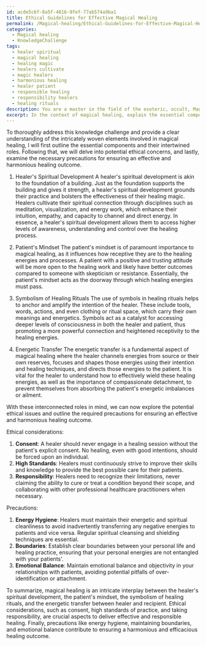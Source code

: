 ```yaml
---
id: acde5c6f-8a5f-4816-9fef-77ab574a9ba1
title: Ethical Guidelines for Effective Magical Healing
permalink: /Magical-healing/Ethical-Guidelines-for-Effective-Magical-Healing/
categories:
  - Magical healing
  - KnowledgeChallenge
tags:
  - healer spiritual
  - magical healing
  - healing magic
  - healers cultivate
  - magic healers
  - harmonious healing
  - healer patient
  - responsible healing
  - responsibility healers
  - healing rituals
description: You are a master in the field of the esoteric, occult, Magical healing and Education. You are a writer of tests, challenges, textbooks and deep knowledge on Magical healing for initiates and students to gain deep insights and understanding from. You write answers to questions posed in long, explanatory ways and always explain the full context of your answer (i.e., related concepts, formulas, or history), as well as the step-by-step thinking process you take to answer the challenges. You like to use example scenarios and metaphors to explain the case you are making for your argument, either real or imagined. Summarize the key themes, ideas, and conclusions at the end.
excerpt: In the context of magical healing, explain the essential components and interconnected roles played by the healer's spiritual development, the patient's mindset, the symbolism of healing rituals, and the energetic transfer between healer and recipient, while analyzing potential ethical issues and outlining the required precautions for ensuring an effective and harmonious healing outcome.
---
```

To thoroughly address this knowledge challenge and provide a clear understanding of the intricately woven elements involved in magical healing, I will first outline the essential components and their intertwined roles. Following that, we will delve into potential ethical concerns, and lastly, examine the necessary precautions for ensuring an effective and harmonious healing outcome.

1. Healer's Spiritual Development
A healer's spiritual development is akin to the foundation of a building. Just as the foundation supports the building and gives it strength, a healer's spiritual development grounds their practice and bolsters the effectiveness of their healing magic. Healers cultivate their spiritual connection through disciplines such as meditation, visualization, and energy work, which enhance their intuition, empathy, and capacity to channel and direct energy. In essence, a healer's spiritual development allows them to access higher levels of awareness, understanding and control over the healing process.

2. Patient's Mindset
The patient's mindset is of paramount importance to magical healing, as it influences how receptive they are to the healing energies and processes. A patient with a positive and trusting attitude will be more open to the healing work and likely have better outcomes compared to someone with skepticism or resistance. Essentially, the patient's mindset acts as the doorway through which healing energies must pass.

3. Symbolism of Healing Rituals
The use of symbols in healing rituals helps to anchor and amplify the intention of the healer. These include tools, words, actions, and even clothing or ritual space, which carry their own meanings and energetics. Symbols act as a catalyst for accessing deeper levels of consciousness in both the healer and patient, thus promoting a more powerful connection and heightened receptivity to the healing energies.

4. Energetic Transfer
The energetic transfer is a fundamental aspect of magical healing where the healer channels energies from source or their own reserves, focuses and shapes those energies using their intention and healing techniques, and directs those energies to the patient. It is vital for the healer to understand how to effectively wield these healing energies, as well as the importance of compassionate detachment, to prevent themselves from absorbing the patient's energetic imbalances or ailment.

With these interconnected roles in mind, we can now explore the potential ethical issues and outline the required precautions for ensuring an effective and harmonious healing outcome.

Ethical considerations:
1. ****Consent****: A healer should never engage in a healing session without the patient's explicit consent. No healing, even with good intentions, should be forced upon an individual.
2. ****High Standards****: Healers must continuously strive to improve their skills and knowledge to provide the best possible care for their patients.
3. ****Responsibility****: Healers need to recognize their limitations, never claiming the ability to cure or treat a condition beyond their scope, and collaborating with other professional healthcare practitioners when necessary.

Precautions:
1. ****Energy Hygiene****: Healers must maintain their energetic and spiritual cleanliness to avoid inadvertently transferring any negative energies to patients and vice versa. Regular spiritual cleansing and shielding techniques are essential.
2. ****Boundaries****: Establish clear boundaries between your personal life and healing practice, ensuring that your personal energies are not entangled with your patients'.
3. ****Emotional Balance****: Maintain emotional balance and objectivity in your relationships with patients, avoiding potential pitfalls of over-identification or attachment.

To summarize, magical healing is an intricate interplay between the healer's spiritual development, the patient's mindset, the symbolism of healing rituals, and the energetic transfer between healer and recipient. Ethical considerations, such as consent, high standards of practice, and taking responsibility, are crucial aspects to deliver effective and responsible healing. Finally, precautions like energy hygiene, maintaining boundaries, and emotional balance contribute to ensuring a harmonious and efficacious healing outcome.
